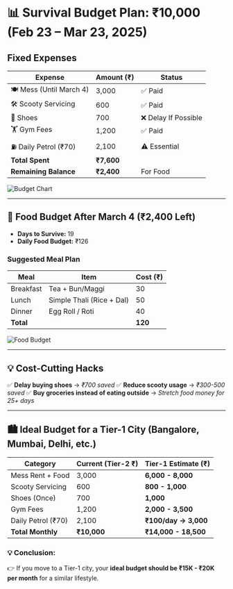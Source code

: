 # 📊 Survival Budget Plan: ₹10,000 (Feb 23 – Mar 23, 2025)

## **Fixed Expenses**

| Expense               | Amount (₹) | Status                   |
|----------------------|------------|--------------------------|
| 🍽️ Mess (Until March 4) | 3,000       | ✅ Paid                   |
| 🛠️ Scooty Servicing    | 600         | ✅ Paid                   |
| 👟 Shoes               | 700         | ❌ Delay If Possible      |
| 🏋️ Gym Fees           | 1,200       | ✅ Paid                   |
| ⛽ Daily Petrol (₹70)  | 2,100       | ⚠️ Essential              |
| **Total Spent**       | **₹7,600**  |                          |
| **Remaining Balance** | **₹2,400**  | For Food                 |

![Budget Chart](budget.png)  

---

## **🍛 Food Budget After March 4 (₹2,400 Left)**

- **Days to Survive:** 19  
- **Daily Food Budget:** ₹126  

### **Suggested Meal Plan**
| Meal      | Item                     | Cost (₹) |
|-----------|--------------------------|----------|
| Breakfast | Tea + Bun/Maggi          | 30       |
| Lunch     | Simple Thali (Rice + Dal) | 50       |
| Dinner    | Egg Roll / Roti           | 40       |
| **Total** |                           | **120**  |

![Food Budget](food.jpg)  

---

## **💡 Cost-Cutting Hacks**
✅ **Delay buying shoes** → _₹700 saved_
✅ **Reduce scooty usage** → _₹300-500 saved_
✅ **Buy groceries instead of eating outside** → _Stretch food money for 25+ days_

---

## **🏙️ Ideal Budget for a Tier-1 City (Bangalore, Mumbai, Delhi, etc.)**

| **Category**        | **Current (Tier-2 ₹)** | **Tier-1 Estimate (₹)** |
|---------------------|----------------|------------------|
| Mess Rent + Food   | 3,000          | **6,000 - 8,000** |
| Scooty Servicing   | 600            | **800 - 1,000**   |
| Shoes (Once)       | 700            | **1,000**         |
| Gym Fees          | 1,200          | **2,000 - 3,500** |
| Daily Petrol (₹70) | 2,100          | **₹100/day → 3,000** |
| **Total Monthly**  | **₹10,000**    | **₹14,000 - 18,500** |

### **💡 Conclusion:**
👉 If you move to a Tier-1 city, your **ideal budget should be ₹15K - ₹20K per month** for a similar lifestyle.
